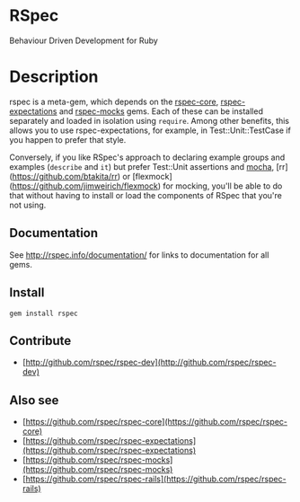 # RSpec

Behaviour Driven Development for Ruby

# Description

rspec is a meta-gem, which depends on the [rspec-core](https://github.com/rspec/rspec-core), [rspec-expectations](https://github.com/rspec/rspec-expectations)
and [rspec-mocks](https://github.com/rspec/rspec-mocks) gems. Each of these can be installed separately and loaded in
isolation using `require`. Among other benefits, this allows you to use
rspec-expectations, for example, in Test::Unit::TestCase if you happen to
prefer that style.

Conversely, if you like RSpec's approach to declaring example groups and
examples (`describe` and `it`) but prefer Test::Unit assertions and [mocha](https://github.com/mochajs/mocha), [rr] (https://github.com/btakita/rr) or [flexmock] (https://github.com/jimweirich/flexmock) for mocking, you'll be able to do that without having to install or load the components of RSpec that you're not using.

## Documentation

See http://rspec.info/documentation/ for links to documentation for all gems.

## Install

    gem install rspec

## Contribute

* [http://github.com/rspec/rspec-dev](http://github.com/rspec/rspec-dev)

## Also see

* [https://github.com/rspec/rspec-core](https://github.com/rspec/rspec-core)
* [https://github.com/rspec/rspec-expectations](https://github.com/rspec/rspec-expectations)
* [https://github.com/rspec/rspec-mocks](https://github.com/rspec/rspec-mocks)
* [https://github.com/rspec/rspec-rails](https://github.com/rspec/rspec-rails)
